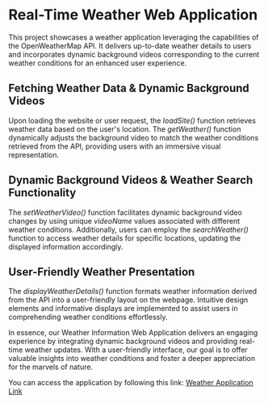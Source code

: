 <!DOCTYPE html>
<html lang="en">
<body>

  <h1>Real-Time Weather Web Application</h1>

  <p>This project showcases a weather application leveraging the capabilities of the OpenWeatherMap API. It delivers up-to-date weather details to users and incorporates dynamic background videos corresponding to the current weather conditions for an enhanced user experience.</p>

  <h2>Fetching Weather Data & Dynamic Background Videos</h2>

  <p>Upon loading the website or user request, the <em>loadSite()</em> function retrieves weather data based on the user's location. The <em>getWeather()</em> function dynamically adjusts the background video to match the weather conditions retrieved from the API, providing users with an immersive visual representation.</p>

  <h2>Dynamic Background Videos & Weather Search Functionality</h2>

  <p>The <em>setWeatherVideo()</em> function facilitates dynamic background video changes by using unique <em>videoName</em> values associated with different weather conditions. Additionally, users can employ the <em>searchWeather()</em> function to access weather details for specific locations, updating the displayed information accordingly.</p>

  <h2>User-Friendly Weather Presentation</h2>

  <p>The <em>displayWeatherDetails()</em> function formats weather information derived from the API into a user-friendly layout on the webpage. Intuitive design elements and informative displays are implemented to assist users in comprehending weather conditions effortlessly.</p>

  <p>In essence, our Weather Information Web Application delivers an engaging experience by integrating dynamic background videos and providing real-time weather updates. With a user-friendly interface, our goal is to offer valuable insights into weather conditions and foster a deeper appreciation for the marvels of nature.</p>

  <p>You can access the application by following this link: <a href="https://weather-application-815eb.web.app">Weather Application Link</a></p>

</body>
</html>
